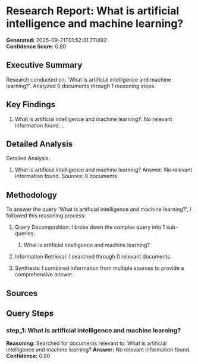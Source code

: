 # Research Report: What is artificial intelligence and machine learning?

**Generated:** 2025-09-21T01:52:31.711492  
**Confidence Score:** 0.80

## Executive Summary

Research conducted on: 'What is artificial intelligence and machine learning?'. Analyzed 0 documents through 1 reasoning steps.

## Key Findings

1. What is artificial intelligence and machine learning?: No relevant information found....


## Detailed Analysis

Detailed Analysis:

1. What is artificial intelligence and machine learning?
   Answer: No relevant information found.
   Sources: 0 documents



## Methodology

To answer the query 'What is artificial intelligence and machine learning?', I followed this reasoning process:

1. Query Decomposition: I broke down the complex query into 1 sub-queries:
   1. What is artificial intelligence and machine learning?

2. Information Retrieval: I searched through 0 relevant documents.

3. Synthesis: I combined information from multiple sources to provide a comprehensive answer.


## Sources



## Query Steps

### step_1: What is artificial intelligence and machine learning?
**Reasoning:** Searched for documents relevant to: What is artificial intelligence and machine learning?
**Answer:** No relevant information found.
**Confidence:** 0.80

